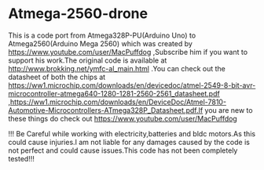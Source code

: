 # Atmega-2560-drone
This is a code port from Atmega328P-PU(Arduino Uno) to Atmega2560(Arduino Mega 2560) which was created by https://www.youtube.com/user/MacPuffdog ,Subscribe him if you want to support his work.The original code is available at http://www.brokking.net/ymfc-al_main.html .You can check out the datasheet of both the chips at https://ww1.microchip.com/downloads/en/devicedoc/atmel-2549-8-bit-avr-microcontroller-atmega640-1280-1281-2560-2561_datasheet.pdf ,https://ww1.microchip.com/downloads/en/DeviceDoc/Atmel-7810-Automotive-Microcontrollers-ATmega328P_Datasheet.pdf.If you are new to these things do check out https://www.youtube.com/user/MacPuffdog 


!!! Be Careful while working with electricity,batteries and bldc motors.As this could cause injuries.I am not liable for any damages caused by the code is not perfect and could cause issues.This code has not been completely tested!!!
